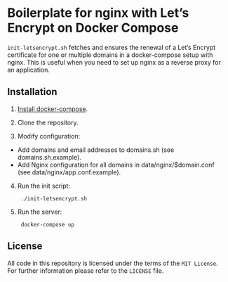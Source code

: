 # Boilerplate for nginx with Let’s Encrypt on Docker Compose

`init-letsencrypt.sh` fetches and ensures the renewal of a Let’s
Encrypt certificate for one or multiple domains in a docker-compose
setup with nginx.
This is useful when you need to set up nginx as a reverse proxy for an
application.

## Installation
1. [Install docker-compose](https://docs.docker.com/compose/install/#install-compose).

2. Clone the repository.

3. Modify configuration:
- Add domains and email addresses to domains.sh (see domains.sh.example).
- Add Nginx configuration for all domains in data/nginx/$domain.conf (see data/nginx/app.conf.example).

4. Run the init script:

        ./init-letsencrypt.sh

5. Run the server:

        docker-compose up

## License
All code in this repository is licensed under the terms of the `MIT License`. For further information please refer to the `LICENSE` file.
